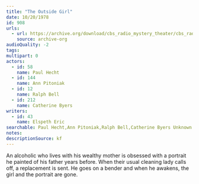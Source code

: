 ```yaml
---
title: "The Outside Girl"
date: 10/20/1978
id: 908
urls: 
  - url: https://archive.org/download/cbs_radio_mystery_theater/cbs_radio_mystery_theater-0901-0950.zip/cbs_radio_mystery_theater-0901-0950%2Fcbsrmt_0908_the_outside_girl.mp3
    source: archive-org
audioQuality: -2
tags: 
multipart: 0
actors:  
  - id: 58
    name: Paul Hecht  
  - id: 144
    name: Ann Pitoniak  
  - id: 12
    name: Ralph Bell  
  - id: 212
    name: Catherine Byers
writers:  
  - id: 43
    name: Elspeth Eric
searchable: Paul Hecht,Ann Pitoniak,Ralph Bell,Catherine Byers Unknown
notes: 
descriptionSource: kf
---
```

An alcoholic who lives with his wealthy mother is obsessed with a portrait he painted of his father years before. When their usual cleaning lady calls off, a replacement is sent. He goes on a bender and when he awakens, the girl and the portrait are gone.